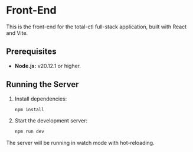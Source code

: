 # Front-End

This is the front-end for the total-ctl full-stack application, built with React and Vite.

## Prerequisites

- **Node.js:** v20.12.1 or higher.

## Running the Server

1.  Install dependencies:
    ```bash
    npm install
    ```

2.  Start the development server:
    ```bash
    npm run dev
    ```

The server will be running in watch mode with hot-reloading.
